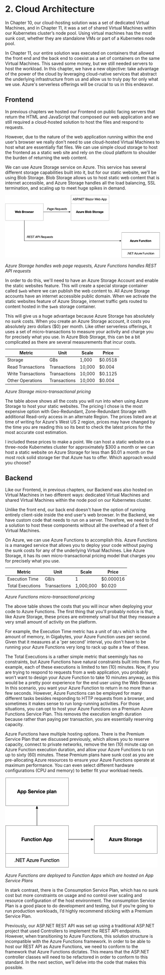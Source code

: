 # 2. Cloud Architecture

In Chapter 10, our cloud-hosting solution was a set of dedicated Virtual Machines, and in Chapter 11, it was a set of shared Virtual Machines within our Kubernetes cluster’s node pool. Using virtual machines has the most sunk cost, whether they are standalone VMs or part of a Kubernetes node pool. 

In Chapter 11, our entire solution was executed on containers that allowed the front end and the back end to coexist as a set of containers on the same Virtual Machines. This saved some money, but we still needed servers to host the workload. In this chapter, we have a new objective: take advantage of the power of the cloud by leveraging cloud-native services that abstract the underlying infrastructure from us and allow us to truly pay for only what we use. Azure's serverless offerings will be crucial to us in this endeavor.

## Frontend
In previous chapters we hosted our Frontend on public facing servers that return the HTML and JavaScript that composed our web application and we still required a cloud-hosted solution to host the files and respond to requests. 

However, due to the nature of the web application running within the end user’s browser we really don't need to use cloud-hosted Virtual Machines to host what are essentially flat files. We can use simple cloud storage to host the frontend as a static web site and rely on the cloud platform to shoulder the burden of returning the web content. 

We can use Azure Storage service on Azure. This service has several different storage capabilities built into it, but for our static website, we'll be using Blob Storage. Blob Storage allows us to host static web content that is internet accessible, and Azure Storage handles all the load balancing, SSL termination, and scaling up to meet huge spikes in demand. 

![Resource][image-1]

_Azure Storage handles web page requests, Azure Functions handles REST API requests_ 

In order to do this, we'll need to have an Azure Storage Account and enable the static websites feature. This will create a special storage container called `$web` where we can publish the web content to. All Azure Storage accounts have an internet accessible public domain. When we activate the static websites feature of Azure Storage, internet traffic gets routed to content hosted in the `$web` storage container.

This will give us a huge advantage because Azure Storage has absolutely no sunk costs. When you create an Azure Storage account, it costs you absolutely zero dollars ($0) per month. Like other serverless offerings, it uses a set of micro-transactions to measure your activity and charge you for precisely what you use. In Azure Blob Storage, this can be a bit complicated as there are several measurements that incur costs.

| Metric             | Unit         | Scale  | Price   |
| ------------------ | ------------ | ------ | ------- |
| Storage            | GBs          | 1,000  | $0.0518 |
| Read Transactions  | Transactions | 10,000 | $0.004  |
| Write Transactions | Transactions | 10,000 | $0.1125 |
| Other Operations   | Transactions | 10,000 | $0.004  |

_Azure Storage micro-transactional pricing_

The table above shows all the costs you will run into when using Azure Storage to host your static websites. The pricing I chose is the most expensive option with Geo-Redundant, Zone-Redundant Storage with additional Read-only access in an alternate Region. The prices listed are at time of writing for Azure's West US 2 region, prices may have changed by the time you are reading this so its best to check the latest prices for the most accurate cost estimation. 

I included these prices to make a point. We can host a static website on a three-node Kubernetes cluster for approximately $300 a month or we can host a static website on Azure Storage for less than $0.01 a month on the most rock solid storage tier that Azure has to offer. Which approach would you choose?

## Backend
Like our Frontend, in previous chapters, our Backend was also hosted on Virtual Machines in two different ways: dedicated Virtual Machines and shared Virtual Machines within the node pool on our Kubernetes cluster.

Unlike the front end, our back end doesn't have the option of running entirely client-side inside the end user's web browser. In the Backend, we have custom code that needs to run on a server. Therefore, we need to find a solution to host these components without all the overhead of a fleet of Virtual Machines.

On Azure, we can use Azure Functions to accomplish this. Azure Functions is a managed service that allows you to deploy your code without paying the sunk costs for any of the underlying Virtual Machines. Like Azure Storage, it has its own micro-transactional pricing model that charges you for precisely what you use.

| Metric           | Unit         | Scale     | Price     |
| ---------------- | ------------ | --------- | --------- |
| Execution Time   | GB/s         | 1         | $0.000016 |
| Total Executions | Transactions | 1,000,000 | $0.020    |

_Azure Functions micro-transactional pricing_

The above table shows the costs that you will incur when deploying your code to Azure Functions. The first thing that you'll probably notice is that, like Azure Storage, these prices are extremely small but that they measure a very small amount of activity on the platform.

For example, the Execution Time metric has a unit of `GB/s` which is the amount of memory, in Gigabytes, your Azure Function uses per second. Given that it measures at a 'per second' interval, you don't have to be running your Azure Functions very long to rack up quite a few of these.

The Total Executions is a rather simple metric that seemingly has no constraints, but Azure Functions have natural constraints built into them. For example, each of these executions is limited to ten (10) minutes. Now, if you are trying to respond to requests from a web application, you probably won’t want to design your Azure Function to take 10 minutes anyway, as this would be a pretty poor experience for the end user using the Web Browser. In this scenario, you want your Azure Function to return in no more than a few seconds. However, Azure Functions can be employed for many different tasks besides responding to HTTP requests from a browser, and sometimes it makes sense to run long-running activities. For those situations, you can opt to host your Azure Functions on a Premium Azure Functions Service Plan. This removes the execution length duration because rather than paying per transaction, you are essentially reserving capacity.

Azure Functions have multiple hosting options. There is the Premium Service Plan that we discussed previously, which allows you to reserve capacity, connect to private networks, remove the ten (10) minute cap on Azure Function execution duration, and allow your Azure Functions to run up to sixty (60) minutes. These Premium plans have sunk cost as you are pre-allocating Azure resources to ensure your Azure Functions operate at maximum performance. You can even select different hardware configurations (CPU and memory) to better fit your workload needs. 

![Resource][image-2]

_Azure Functions are deployed to Function Apps which are hosted on App Service Plans_ 

In stark contrast, there is the Consumption Service Plan, which has no sunk cost but more constraints on usage and no control over scaling and resource configuration of the host environment. The consumption Service Plan is a good place to do development and testing, but if you’re going to run production workloads, I’d highly recommend sticking with a Premium Service Plan.

Previously, our ASP.NET REST API was set up using a traditional ASP.NET project that used Controllers to implement the REST API endpoints. However, when transitioning to Azure Functions, this solution structure is incompatible with the Azure Functions framework. In order to be able to host our REST API as Azure Functions, we need to conform to the framework that Azure Functions dictates. This means that the ASP.NET controller classes will need to be refactored in order to conform to this standard. In the next section, we’ll delve into the code that makes this possible.

[image-1]:	../images/Azure-Function-Frontend.png
[image-2]:	../images/Azure-Function-Backend.png